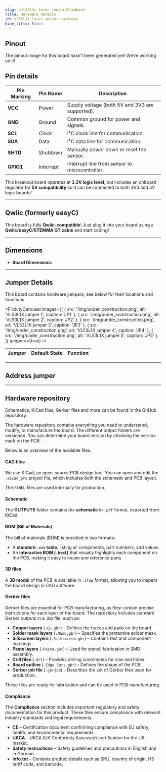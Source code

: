 ```yaml
---
slug: /vl53l1x laser sensor/hardware 
title: Hardware details
id: vl53l1x laser sensor-hardware 
hide_title: False
---
```


## Pinout

<ErrorBox>The pinout image for this board hasn't been generated yet! We're working on it!</ErrorBox>

## Pin details

| Pin Marking  | Pin Name   | Description                                                                 |
|--------------|------------|-----------------------------------------------------------------------------|
| **VCC**      | Power      | Supply voltage (both 5V and 3V3 are supported).                             |
| **GND**      | Ground     | Common ground for power and signals.                                        |
| **SCL**      | Clock      | I²C clock line for communication.                                           |
| **SDA**      | Data       | I²C data line for communication.                                            |
| **SHTD**     | Shutdown   | Manually power down or reset the sensor.                                    |
| **GPIO1**    | Interrupt  | Interrupt line from sensor to microcontroller.                              |


<InfoBox>This breakout board operates at **3.3V logic level**, but includes an onboard regulator for **5V compatibility** so it can be connected to both 3V3 and 5V logic boards!</InfoBox>

---

## Qwiic (formerly easyC)  

<CenteredImage src="/img/easyc_transparent.png" alt="EasyC/qwiic cable" width="550px" />
 
<InfoBox>This board is fully **Qwiic-compatible**! Just plug it into your board using a **Qwiic/easyC/STEMMA QT cable** and start coding!</InfoBox>

<QuickLink 
  title="Qwiic (formerly easyC) details and specifications" 
  description="Learn about hardware specifications, compatibility, and usage of the Qwiic connector." 
  url="/qwiic" 
/>

---

## Dimensions

- **Board Dimensions:**

---

## Jumper Details

This board contains hardware jumpers; see below for their locations and functions:

<FlickityCarousel
  images={[
    { src: '/img/under_construction.png', alt: 'VL53L1X jumper 1', caption: 'JP1' },
    { src: '/img/under_construction.png', alt: 'VL53L1X jumper 2', caption: 'JP2' },
    { src: '/img/under_construction.png', alt: 'VL53L1X jumper 3', caption: 'JP3' },
    { src: '/img/under_construction.png', alt: 'VL53L1X jumper 4', caption: 'JP4' },
    { src: '/img/under_construction.png', alt: 'VL53L1X jumper 5', caption: 'JP5' },   
  ]}
  jumpers={true}
/>

| Jumper  | Default State            | Function                                                                                                                                    |
|---------|--------------------------|--------------------------------------------------------------------------------------------------------------------------------------------|

---

## Address jumper


---

## Hardware repository

Schematics, KiCad files, Gerber files and more can be found in the GitHub repository:

<QuickLink 
  title="VL53L1X sensor with easyC Hardware design" 
  description="GitHub hardware repository for this product"
  url="https://github.com/SolderedElectronics/NAZIVPROIZVODA" 
/> 

The hardware repository contains everything you need to understand, modify, or manufacture the board. The different output folders are versioned. You can determine your board version by checking the version mark on the PCB.

Below is an overview of the available files.  

#### CAD files

We use KiCad, an open-source PCB design tool. You can open and edit the `.kicad_pro` project file, which includes both the schematic and PCB layout.  

The `PANEL` files are used internally for production.  

#### Schematic

The **OUTPUTS** folder contains the **schematic** in `.pdf` format, exported from KiCad.

#### BOM (Bill of Materials)

The bill of materials (BOM) is provided in two formats:  

- A **standard `.csv` table**, listing all components, part numbers, and values.  
- An **interactive BOM (`.html`)** that visually highlights each component on the PCB, making it easy to locate and reference parts.  

#### 3D files

A **3D model** of the PCB is available in `.step` format, allowing you to inspect the board design in CAD software.  

#### Gerber files 

Gerber files are essential for PCB manufacturing, as they contain precise instructions for each layer of the board. The repository includes standard Gerber outputs in a .zip file, such as:  

- **Copper layers** (`.Cu.gbr`) – Defines the traces and pads on the board.  
- **Solder mask layers** (`.Mask.gbr`) – Specifies the protective solder mask.  
- **Silkscreen layers** (`.Silkscreen.gbr`) – Contains text and component markings.  
- **Paste layers** (`.Paste.gbr`) – Used for stencil fabrication in SMD assembly.  
- **Drill files** (`.drl`) – Provides drilling coordinates for vias and holes.  
- **Board outline** (`.Edge_Cuts.gbr`) – Defines the shape of the PCB.  
- **Gerber job file** (`.gbrjob`) – Describes the set of Gerber files used for production.  

These files are ready for fabrication and can be used in PCB manufacturing.

#### Compliance

The **Compliance** section includes important regulatory and safety documentation for this product. These files ensure compliance with relevant industry standards and legal requirements.

- **CE** – Certification document confirming compliance with EU safety, health, and environmental requirements.  
- **UKCA** – UKCA (UK Conformity Assessed) certification for the UK market.  
- **Safety Instructions** – Safety guidelines and precautions in English and in German.
- **Info.txt** – Contains product details such as SKU, country of origin, HS tariff code, and barcode.